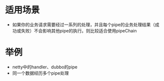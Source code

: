 # 适用场景
* 如果你的业务请求需要经过一系列的处理，并且每个pipe的业务处理结果（成功或失败）不会影响其他pipe的执行。则比较适合使用pipeChain
# 举例
* netty中的handler、dubbo的pipe
* 同一个数据经历多个pipe处理